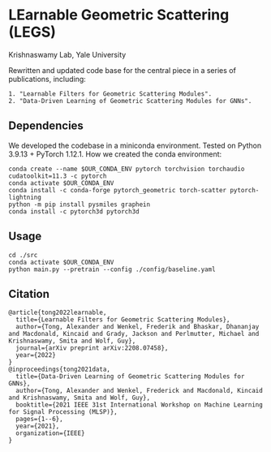 # LEarnable Geometric Scattering (LEGS)
Krishnaswamy Lab, Yale University

Rewritten and updated code base for the central piece in a series of publications, including:
```
1. "Learnable Filters for Geometric Scattering Modules".
2. "Data-Driven Learning of Geometric Scattering Modules for GNNs".
```

## Dependencies
We developed the codebase in a miniconda environment.
Tested on Python 3.9.13 + PyTorch 1.12.1.
How we created the conda environment:
```
conda create --name $OUR_CONDA_ENV pytorch torchvision torchaudio cudatoolkit=11.3 -c pytorch
conda activate $OUR_CONDA_ENV
conda install -c conda-forge pytorch_geometric torch-scatter pytorch-lightning
python -m pip install pysmiles graphein
conda install -c pytorch3d pytorch3d
```

## Usage
```
cd ./src
conda activate $OUR_CONDA_ENV
python main.py --pretrain --config ./config/baseline.yaml
```

## Citation
```
@article{tong2022learnable,
  title={Learnable Filters for Geometric Scattering Modules},
  author={Tong, Alexander and Wenkel, Frederik and Bhaskar, Dhananjay and Macdonald, Kincaid and Grady, Jackson and Perlmutter, Michael and Krishnaswamy, Smita and Wolf, Guy},
  journal={arXiv preprint arXiv:2208.07458},
  year={2022}
}
@inproceedings{tong2021data,
  title={Data-Driven Learning of Geometric Scattering Modules for GNNs},
  author={Tong, Alexander and Wenkel, Frederick and Macdonald, Kincaid and Krishnaswamy, Smita and Wolf, Guy},
  booktitle={2021 IEEE 31st International Workshop on Machine Learning for Signal Processing (MLSP)},
  pages={1--6},
  year={2021},
  organization={IEEE}
}
```